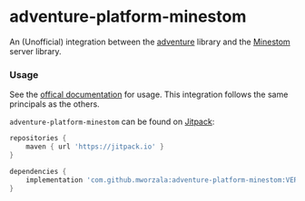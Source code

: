 # adventure-platform-minestom
An (Unofficial) integration between the [adventure](https://github.com/KyoriPowered/adventure) library and the [Minestom](https://github.com/Minestom/Minestom) server library.

### Usage
See the [offical documentation](https://docs.adventure.kyori.net/) for usage.
This integration follows the same principals as the others.


`adventure-platform-minestom` can be found on [Jitpack](https://jitpack.io/#mworzala/adventure-platform-minestom):
```groovy
repositories {
    maven { url 'https://jitpack.io' }
}

dependencies {
    implementation 'com.github.mworzala:adventure-platform-minestom:VERSION'
}
```